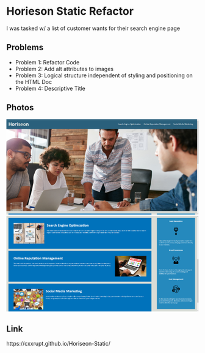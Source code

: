 <!DOCTYPE html>
<html>
  <head>
    <meta charset="UTF-8">
  </head>
  <body>
    <h1>Horieson Static Refactor</h1>
    <p>I was tasked w/ a list of customer wants for their search engine page</p>
    <h2>Problems</h2>
    <ul>
      <li>Problem 1: Refactor Code</li>
      <li>Problem 2: Add alt attributes to images</li>
      <li>Problem 3: Logical structure independent of styling and positioning on the HTML Doc</li>
      <li>Problem 4: Descriptive Title
    </ul>
    <h2>Photos</h2>
    <img src="assets\Example1.png" alt="Preview Image">
    <img src="assets\Example2.png" alt="Preview Image">
    <h2>Link</h2>
    <p>https://cxxrupt.github.io/Horiseon-Static/</p>
  </body>
</html>
